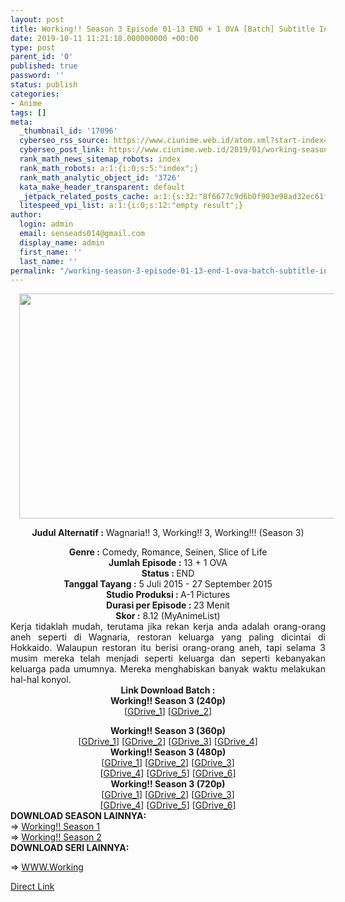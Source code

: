```yaml
---
layout: post
title: Working!! Season 3 Episode 01-13 END + 1 OVA [Batch] Subtitle Indonesia
date: 2019-10-11 11:21:18.000000000 +00:00
type: post
parent_id: '0'
published: true
password: ''
status: publish
categories:
- Anime
tags: []
meta:
  _thumbnail_id: '17096'
  cyberseo_rss_source: https://www.ciunime.web.id/atom.xml?start-index=2701&max-results=150
  cyberseo_post_link: https://www.ciunime.web.id/2019/01/working-season-3-episode-01-13-end-1.html
  rank_math_news_sitemap_robots: index
  rank_math_robots: a:1:{i:0;s:5:"index";}
  rank_math_analytic_object_id: '3726'
  kata_make_header_transparent: default
  _jetpack_related_posts_cache: a:1:{s:32:"8f6677c9d6b0f903e98ad32ec61f8deb";a:2:{s:7:"expires";i:1663197721;s:7:"payload";a:0:{}}}
  litespeed_vpi_list: a:1:{i:0;s:12:"empty result";}
author:
  login: admin
  email: senseads014@gmail.com
  display_name: admin
  first_name: ''
  last_name: ''
permalink: "/working-season-3-episode-01-13-end-1-ova-batch-subtitle-indonesia/"
---
```

<div style="text-align: center;">
<div class="separator" style="clear: both; text-align: center;"><a href="https://1.bp.blogspot.com/-ymZrCpL0-YM/XEAwVN-zFJI/AAAAAAAAHz0/odgw9AqQdvsBwcNW2ZDHJHHRtNeFNvsQwCPcBGAYYCw/s1600/Working%2521%2521%2BSeason%2B3.jpg" imageanchor="1" style="margin-left: 1em; margin-right: 1em;"><img border="0" data-original-height="720" data-original-width="1280" height="360" src="{{ site.baseurl }}/assets/2019/10/Working%2521%2521%2BSeason%2B3.jpg" width="640" /></a></div>
<div style="text-align: justify;"></div>
<p><b>Judul</b><b><b> Alternatif</b> :</b> <b></b>Wagnaria!! 3, Working!! 3, Working!!! (Season 3)</div>
<div style="text-align: center;"><b><b>Genre :</b></b> Comedy, Romance, Seinen, Slice of Life</div>
<div style="text-align: center;"><b>Jumlah Episode :</b> 13 + 1 OVA<br /><b>Status :&nbsp;</b>END<br /><b>Tanggal Tayang :</b> 5 Juli 2015 - 27 September 2015<br /><b>Studio Produksi : </b>A-1 Pictures<br /><b>Durasi per Episode :&nbsp;</b>23 Menit</div>
<div style="text-align: center;"><b>Skor :</b> 8.12 (MyAnimeList)</div>
<div style="text-align: center;"></div>
<div style="text-align: justify;">Kerja tidaklah mudah, terutama jika rekan kerja anda adalah orang-orang aneh seperti di Wagnaria, restoran keluarga yang paling dicintai di Hokkaido.&nbsp;Walaupun restoran itu berisi orang-orang aneh, tapi selama 3 musim mereka telah menjadi seperti keluarga dan seperti kebanyakan keluarga pada umumnya. Mereka menghabiskan banyak waktu melakukan hal-hal konyol.</div>
<div style="text-align: justify;"></div>
<div style="text-align: justify;"></div>
<div style="text-align: center;"><b>Link Download Batch :</b></div>
<div style="text-align: center;">
<div style="text-align: center;"><b>Working!! Season 3 (240p)</b></div>
<div style="text-align: center;">[<a href="https://drive.google.com/uc?id=0B_QjpqkvF8W5azA0LTA1NHFJOHc" target="_blank" rel="noopener">GDrive_1</a>] [<a href="https://drive.google.com/uc?id=0B6NGSGXFk7UnTVo5dVRlQzZQb00" target="_blank" rel="noopener">GDrive_2</a>]</p>
</div>
</div>
<div style="text-align: center;"><b>Working!! Season 3 (360p)</b></div>
<div style="text-align: center;">[<a href="https://drive.google.com/uc?id=0B_QjpqkvF8W5bXVPUE9ZdU9neGM" target="_blank" rel="noopener">GDrive_1</a>] [<a href="https://drive.google.com/uc?id=1iJOizcALCdCeT3pt-QPLNRNs3jZAey1F" target="_blank" rel="noopener">GDrive_2</a>] [<a href="https://drive.google.com/uc?id=0B6NGSGXFk7UnVWVodkNONUcxeUE" target="_blank" rel="noopener">GDrive_3</a>] [<a href="https://drive.google.com/uc?id=1qtFs22rnyU_ufjCuvcMlYFWv4x7PITUb" target="_blank" rel="noopener">GDrive_4</a>]</div>
<div style="text-align: center;"></div>
<div style="text-align: center;"><b>Working!! Season 3 (480p)</b><br />[<a href="https://drive.google.com/uc?id=1SMYOfRNne4ZtnYaqcvp5b_rUQO4xHVQ8" target="_blank" rel="noopener">GDrive_1</a>] [<a href="https://drive.google.com/uc?id=0B_QjpqkvF8W5RjVsMnJCZkU5TlU" target="_blank" rel="noopener">GDrive_2</a>] [<a href="https://drive.google.com/uc?id=13UPLTitgNDNEwGtHDz8QapPPwwVSf4bD" target="_blank" rel="noopener">GDrive_3</a>]<br />[<a href="https://drive.google.com/uc?id=0B6NGSGXFk7UnbE9aOUR4Mlk5TzA" target="_blank" rel="noopener">GDrive_4</a>] [<a href="https://drive.google.com/uc?id=177ViCmal0p-WIlpZdmjPzSUmJhhBeqS9" target="_blank" rel="noopener">GDrive_5</a>] [<a href="https://drive.google.com/uc?export=download&amp;id=0B-jBW8PbVeQINmFyaV9CemZndUU" target="_blank" rel="noopener">GDrive_6</a>]</div>
<div style="text-align: center;"><b>Working!! Season 3 (720p)</b><br />[<a href="https://drive.google.com/uc?id=1KQCoUdcBHKgFJMtmv-ZfDm8q2UTDNkSi" target="_blank" rel="noopener">GDrive_1</a>] [<a href="https://drive.google.com/uc?id=0B_QjpqkvF8W5SS0wVTdfYTlvODg" target="_blank" rel="noopener">GDrive_2</a>] [<a href="https://drive.google.com/uc?id=1h-I4RX0tHJ7a23h9pI_2hQPLvUZa983T" target="_blank" rel="noopener">GDrive_3</a>]<br />[<a href="https://drive.google.com/uc?id=0B6NGSGXFk7UnbTVRYjRTX0dNNGc" target="_blank" rel="noopener">GDrive_4</a>] [<a href="https://drive.google.com/uc?id=1aqM4zWSWWc2NOoVLGHD6yrZPW6TyCM9g" target="_blank" rel="noopener">GDrive_5</a>] [<a href="https://drive.google.com/uc?export=download&amp;id=0B-jBW8PbVeQIVzFWRk5PbnlJUXc" target="_blank" rel="noopener">GDrive_6</a>]
<div style="text-align: justify;"></div>
<div style="text-align: justify;"></div>
<div style="text-align: justify;"><b>DOWNLOAD SEASON LAINNYA:</b></div>
<div style="text-align: justify;"></div>
<div style="text-align: justify;">=&gt; <a href="https://www.ciunime.com/2019/01/working-season-1-episode-01-13-end.html" target="_blank" rel="noopener">Working!! Season 1</a><br />=&gt; <a href="https://www.ciunime.com/2019/01/working-season-2-episode-01-13-end.html" target="_blank" rel="noopener">Working!! Season 2</a></div>
<div style="text-align: justify;">
<div style="text-align: justify;"><b>DOWNLOAD SERI LAINNYA:</b></p>
<p>=&gt;&nbsp;<a href="https://www.ciunime.com/2019/01/wwwworking-episode-01-13-end-batch.html" target="_blank" rel="noopener">WWW.Working</a></p>
</div>
</div>
</div>
<link rel="stylesheet" href="https://cdnjs.cloudflare.com/ajax/libs/font-awesome/4.7.0/css/font-awesome.min.css" />
<div class="divbtn"> <a href="https://handymansurrender.com/fihup8buzv?key=94550f7ce39444073321dde3b8782f97" class="btn"><i class="fa fa-download"></i> Direct Link</a> </div>
